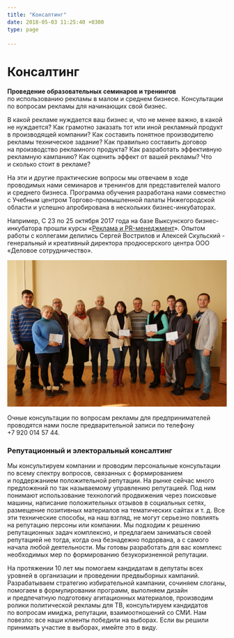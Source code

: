 ```yaml
---
title: "Консалтинг"
date: 2018-05-03 11:25:40 +0300
type: page

---
```

# Консалтинг

**Проведение образовательных семинаров и тренингов** по использованию рекламы в малом и среднем бизнесе. Консультации по вопросам рекламы для начинающих свой бизнес.

В какой рекламе нуждается ваш бизнес и, что не менее важно, в какой не нуждается? Как грамотно заказать тот или иной рекламный продукт в производящей компании? Как составить понятное производителю рекламы техническое задание? Как правильно составить договор на производство рекламного продукта? Как разработать эффективную рекламную кампанию? Как оценить эффект от вашей рекламы? Что и сколько стоит в рекламе?

На эти и другие практические вопросы мы отвечаем в ходе проводимых нами семинаров и тренингов для представителей малого и среднего бизнеса. Программа обучения разработана нами совместно с Учебным центром <nobr>Торгово-промышленной</nobr> палаты Нижегородской области и успешно апробирована в нескольких <nobr>бизнес-инкубаторах</nobr>.

Например, С 23 по 25 октября 2017 года на базе Выксунского бизнес-инкубатора прошли курсы «[Реклама и PR-менеджмент](http://wyksa.ru/2014/11/06/samye-progressivnye-lyudi-nashego-gorodskogo-okruga-navashina-i-kulebak-v-svoi-professionalnyi-prazdnik-povyshali-kvalifikaciyu.html "Самые прогрессивные люди нашего городского округа, Навашина и Кулебак в свой профессиональный праздник повышали квалификацию")». Опытом работы с коллегами делились Сергей Вострилов и Алексей Скульский - генеральный и креативный директора продюсерского центра ООО «Деловое сотрудничество».

![](/uploads/2018/05/05/bi_dsc08865.JPG " курсы «Реклама и PR-менеджмент» на базе Выксунского бизнес-инкубатора")

Очные консультации по вопросам рекламы для предпринимателей проводятся нами после предварительной записи по телефону +7 920 014 57 44.

### Репутационный и электоральный консалтинг

Мы консультируем компании и проводим персональные консультации по всему спектру вопросов, связанных с формированием и поддержанием положительной репутации. На рынке сейчас много предложений по так называемому управлению репутацией. Под ним понимают использование технологий продвижения через поисковые машины, написание положительных отзывов в социальных сетях, размещение позитивных материалов на тематических сайтах <nobr>и т. д.</nobr> Все эти технические способы, на наш взгляд, не могут серьезно повлиять на репутацию персоны или компании. Мы подходим к решению репутационных задач комплексно, и предлагаем заниматься своей репутацией не тогда, когда она безнадежно подорвана, а с самого начала любой деятельности. Мы готовы разработать для вас комплекс необходимых мер по формированию безукоризненной репутации.

На протяжении 10 лет мы помогаем кандидатам в депутаты всех уровней в организации и проведении предвыборных кампаний. Разрабатываем стратегию избирательной кампании, сочиняем слоганы, помогаем в формулировании программ, выполняем дизайн и предпечатную подготовку агитационных материалов, производим ролики политической рекламы для ТВ, консультируем кандидатов по вопросам имиджа, репутации, взаимоотношений со СМИ. Нам повезло: все наши клиенты победили на выборах. Если вы решили принимать участие в выборах, имейте это в виду.